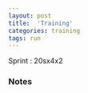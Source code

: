 ```yaml
---
layout: post
title:  'Training'
categories: training
tags: run
---
```


Sprint  :   20sx4x2

### Notes
